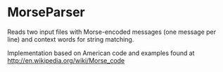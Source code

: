 MorseParser
===========

Reads two input files with Morse-encoded messages (one message per line) and context words for string matching. 

Implementation based on American code and examples found at http://en.wikipedia.org/wiki/Morse_code
